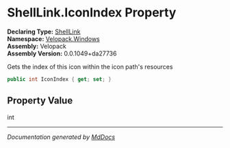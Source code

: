 ﻿<!--  
  <auto-generated>   
    The contents of this file were generated by a tool.  
    Changes to this file may be list if the file is regenerated  
  </auto-generated>   
-->

# ShellLink.IconIndex Property

**Declaring Type:** [ShellLink](../index.md)  
**Namespace:** [Velopack.Windows](../../index.md)  
**Assembly:** Velopack  
**Assembly Version:** 0.0.1049+da27736

Gets the index of this icon within the icon path's resources

```csharp
public int IconIndex { get; set; }
```

## Property Value

int

___

*Documentation generated by [MdDocs](https://github.com/ap0llo/mddocs)*
